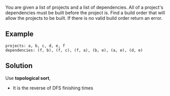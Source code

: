 You are given a list of projects and a list of dependencies. All of a project's dependencies must be built before the project is. Find a build order that will allow the projects to be built. If there is no valid build order return an error.

## Example
```
projects: a, b, c, d, e, f
dependencies: (f, b), (f, c), (f, a), (b, e), (a, e), (d, e)
```

## Solution 

Use **topological sort**,
  -  It is the reverse of DFS finishing times
